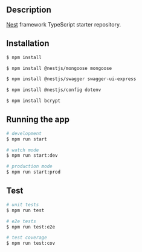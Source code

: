 
## Description

[Nest](https://github.com/nestjs/nest) framework TypeScript starter repository.

## Installation

```bash
$ npm install

$ npm install @nestjs/mongoose mongoose

$ npm install @nestjs/swagger swagger-ui-express

$ npm install @nestjs/config dotenv

$ npm install bcrypt

```

## Running the app

```bash
# development
$ npm run start

# watch mode
$ npm run start:dev

# production mode
$ npm run start:prod
```

## Test

```bash
# unit tests
$ npm run test

# e2e tests
$ npm run test:e2e

# test coverage
$ npm run test:cov
```


